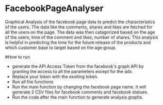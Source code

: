 # FacebookPageAnalyser
Graphical Analysis of the facebook page data to predict the characteristics of the users. The data like the comments, shares and likes are fetched for all the users on the page. The data was then catagorized based on the age of the users, time of the comment and likes, number of shares. This analysis is helpful in predicting the time for the future release of the products and which customer base to target based on the age group.

#How to run
- generate the API Access Token from the facebook's graph API by granting the access to all the parameters except for the ads.
- Replace your token with the exsiting token.
- Run all the functions
- Run the main function by changing the facebook page name. It will generate 2 CSV files for facebook comments and facebook statues.
- Run the code after the main function to generate analysis graphs.
